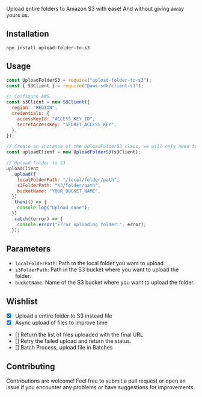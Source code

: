 Upload entire folders to Amazon S3 with ease!
And without giving away yours us.

## Installation

`npm install upload-folder-to-s3`

## Usage

```javascript
const UploadFolderS3 = require("upload-folder-to-s3");
const { S3Client } = require("@aws-sdk/client-s3");

// Configure AWS
const s3Client = new S3Client({
  region: "REGION",
  credentials: {
    accessKeyId: "ACCESS_KEY_ID",
    secretAccessKey: "SECRET_ACCESS_KEY",
  },
});

// Create an instance of the UploadFolderS3 class, we will only need to client, no credentials
const uploadClient = new UploadFolderS3(s3Client);

// Upload folder to S3
uploadClient
  .upload({
    localFolderPath: "/local/folder/path",
    s3FolderPath: "s3/folder/path",
    bucketName: "YOUR_BUCKET_NAME",
  })
  .then(() => {
    console.log("Upload done");
  })
  .catch((error) => {
    console.error("Error uploading folder:", error);
  });
```

## Parameters

- `localFolderPath`: Path to the local folder you want to upload.
- `s3FolderPath`: Path in the S3 bucket where you want to upload the folder.
- `bucketName`: Name of the S3 bucket where you want to upload the folder.

## Wishlist

- [x] Upload a entire folder to S3 instead file
- [x] Async upload of files to improve time
- [] Return the list of files uploaded with the final URL
- [] Retry the failed upload and return the status.
- [] Batch Process, upload file in Batches

## Contributing

Contributions are welcome! Feel free to submit a pull request or open an issue if you encounter any problems or have suggestions for improvements.
